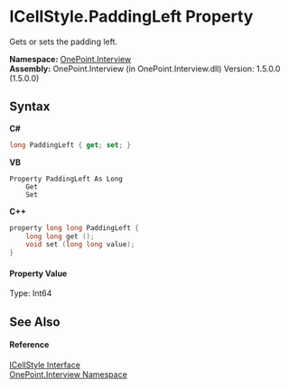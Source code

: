 # ICellStyle.PaddingLeft Property 
 

Gets or sets the padding left.

**Namespace:**&nbsp;<a href="N_OnePoint_Interview">OnePoint.Interview</a><br />**Assembly:**&nbsp;OnePoint.Interview (in OnePoint.Interview.dll) Version: 1.5.0.0 (1.5.0.0)

## Syntax

**C#**<br />
``` C#
long PaddingLeft { get; set; }
```

**VB**<br />
``` VB
Property PaddingLeft As Long
	Get
	Set
```

**C++**<br />
``` C++
property long long PaddingLeft {
	long long get ();
	void set (long long value);
}
```


#### Property Value
Type: Int64

## See Also


#### Reference
<a href="T_OnePoint_Interview_ICellStyle">ICellStyle Interface</a><br /><a href="N_OnePoint_Interview">OnePoint.Interview Namespace</a><br />